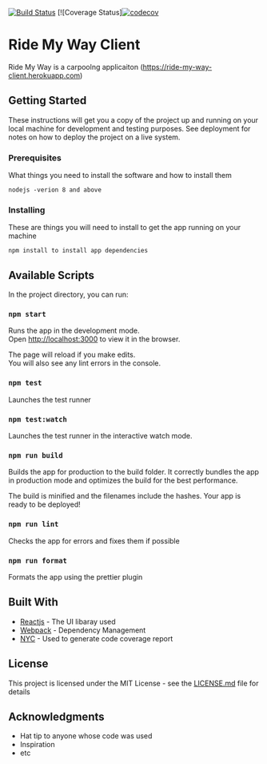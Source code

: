 [![Build Status](https://travis-ci.org/emmaadesile/ride-my-way-client.svg?branch=develop)](https://travis-ci.org/emmaadesile/ride-my-way-client) [![Coverage Status][![codecov](https://codecov.io/gh/emmaadesile/ride-my-way-client/branch/develop/graph/badge.svg)](https://codecov.io/gh/emmaadesile/ride-my-way-client)

# Ride My Way Client

Ride My Way is a carpoolng applicaiton
(https://ride-my-way-client.herokuapp.com)

## Getting Started

These instructions will get you a copy of the project up and running on your local machine for development and testing purposes. See deployment for notes on how to deploy the project on a live system.

### Prerequisites

What things you need to install the software and how to install them

```
nodejs -verion 8 and above
```

### Installing

These are things you will need to install to get the app running on your machine

```
npm install to install app dependencies

```

## Available Scripts

In the project directory, you can run:

### `npm start`

Runs the app in the development mode.<br>
Open [http://localhost:3000](http://localhost:3000) to view it in the browser.

The page will reload if you make edits.<br>
You will also see any lint errors in the console.

### `npm test`
Launches the test runner

### `npm test:watch`

Launches the test runner in the interactive watch mode.<br>

### `npm run build`

Builds the app for production to the build folder.
It correctly bundles the app in production mode and optimizes the build for the best performance.

The build is minified and the filenames include the hashes.
Your app is ready to be deployed!

### `npm run lint`

Checks the app for errors and fixes them if possible

### `npm run format`

Formats the app using the prettier plugin

## Built With

* [Reactjs](http://www.reactjs.org/) - The UI libaray used
* [Webpack](https://webpack.js.org/) - Dependency Management
* [NYC](https://github.com/istanbuljs/nyc/) - Used to generate code coverage report


## License

This project is licensed under the MIT License - see the [LICENSE.md](LICENSE.md) file for details

## Acknowledgments

* Hat tip to anyone whose code was used
* Inspiration
* etc

